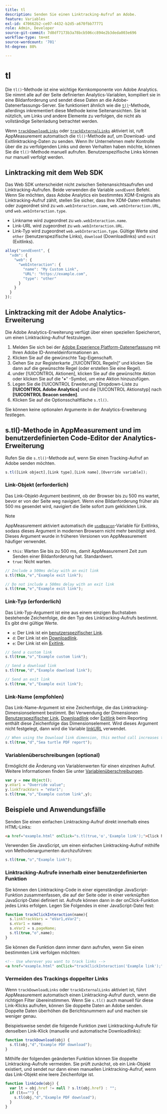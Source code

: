 ```yaml
---
title: tl
description: Senden Sie einen Linktracking-Aufruf an Adobe.
feature: Variables
exl-id: 470662b2-ce07-4432-b2d5-a670fbb77771
role: Admin, Developer
source-git-commit: 7d8df7173b3a78bcb506cc894e2b3deda003e696
workflow-type: tm+mt
source-wordcount: '701'
ht-degree: 80%

---
```


# tl

Die `tl()`-Methode ist eine wichtige Kernkomponente von Adobe Analytics. Sie nimmt alle auf der Seite definierten Analytics-Variablen, kompiliert sie in eine Bildanforderung und sendet diese Daten an die Adobe-Datenerfassungs-Server. Sie funktioniert ähnlich wie die [`t()`](t-method.md)-Methode, allerdings inkrementiert diese Methode keine Seitenansichten. Sie ist nützlich, um Links und andere Elemente zu verfolgen, die nicht als vollständige Seitenladung betrachtet werden.

Wenn [`trackDownloadLinks`](../config-vars/trackdownloadlinks.md) oder [`trackExternalLinks`](../config-vars/trackexternallinks.md) aktiviert ist, ruft AppMeasurement automatisch die `tl()`-Methode auf, um Download- und Exitlinktracking-Daten zu senden. Wenn Ihr Unternehmen mehr Kontrolle über die zu verfolgenden Links und deren Verhalten haben möchte, können Sie die `tl()`-Methode manuell aufrufen. Benutzerspezifische Links können nur manuell verfolgt werden.

## Linktracking mit dem Web SDK

Das Web SDK unterscheidet nicht zwischen Seitenansichtsaufrufen und Linktracking-Aufrufen. Beide verwenden die Variable `sendEvent` Befehl. Wenn Sie möchten, dass Adobe Analytics ein bestimmtes XDM-Ereignis als Linktracking-Aufruf zählt, stellen Sie sicher, dass Ihre XDM-Daten enthalten oder zugeordnet sind zu `web.webInteraction.name`, `web.webInteraction.URL`, und `web.webInteraction.type`.

* Linkname wird zugeordnet zu `web.webInteraction.name`.
* Link-URL wird zugeordnet zu `web.webInteraction.URL`.
* Link-Typ wird zugeordnet `web.webInteraction.type`. Gültige Werte sind `other` (benutzerspezifische Links), `download` (Downloadlinks) und `exit` (Exitlinks).

```js
alloy("sendEvent", {
  "xdm": {
    "web": {
      "webInteraction": {
        "name": "My Custom Link",
        "URL": "https://example.com",
        "type": "other"
      }
    }
  }
});
```

## Linktracking mit der Adobe Analytics-Erweiterung

Die Adobe Analytics-Erweiterung verfügt über einen speziellen Speicherort, um einen Linktracking-Aufruf festzulegen.

1. Melden Sie sich bei der [Adobe Experience Platform-Datenerfassung](https://experience.adobe.com/data-collection) mit Ihren Adobe ID-Anmeldeinformationen an.
1. Klicken Sie auf die gewünschte Tag-Eigenschaft.
1. Gehen Sie zur Registerkarte „[!UICONTROL Regeln]“ und klicken Sie dann auf die gewünschte Regel (oder erstellen Sie eine Regel).
1. under [!UICONTROL Aktionen], klicken Sie auf die gewünschte Aktion oder klicken Sie auf die **&#39;+&#39;** -Symbol, um eine Aktion hinzuzufügen.
1. Legen Sie die [!UICONTROL Erweiterung] Dropdown-Liste zu **[!UICONTROL Adobe Analytics]** und die [!UICONTROL Aktionstyp] nach **[!UICONTROL Beacon senden]**.
1. Klicken Sie auf die Optionsschaltfläche `s.tl()`.

Sie können keine optionalen Argumente in der Analytics-Erweiterung festlegen.

## s.tl()-Methode in AppMeasurement und im benutzerdefinierten Code-Editor der Analytics-Erweiterung

Rufen Sie die `s.tl()`-Methode auf, wenn Sie einen Tracking-Aufruf an Adobe senden möchten.

```js
s.tl([Link object],[Link type],[Link name],[Override variable]);
```

### Link-Objekt (erforderlich)

Das Link-Objekt-Argument bestimmt, ob der Browser bis zu 500 ms wartet, bevor er von der Seite weg navigiert. Wenn eine Bildanforderung früher als 500 ms gesendet wird, navigiert die Seite sofort zum geklickten Link.

>[!NOTE]
>
>AppMeasurement aktiviert automatisch die [`useBeacon`](../config-vars/usebeacon.md)-Variable für Exitlinks, sodass dieses Argument in modernen Browsern nicht mehr benötigt wird. Dieses Argument wurde in früheren Versionen von AppMeasurement häufiger verwendet.

* `this`: Warten Sie bis zu 500 ms, damit AppMeasurement Zeit zum Senden einer Bildanforderung hat. Standardwert.
* `true`: Nicht warten.

```JavaScript
// Include a 500ms delay with an exit link
s.tl(this,"e","Example exit link");

// Do not include a 500ms delay with an exit link
s.tl(true,"e","Example exit link");
```

### Link-Typ (erforderlich)

Das Link-Typ-Argument ist eine aus einem einzigen Buchstaben bestehende Zeichenfolge, die den Typ des Linktracking-Aufrufs bestimmt. Es gibt drei gültige Werte.

* `o`: Der Link ist ein [benutzerspezifischer Link](/help/components/dimensions/custom-link.md).
* `d`: Der Link ist ein [Downloadlink](/help/components/dimensions/download-link.md).
* `e`: Der Link ist ein [Exitlink](/help/components/dimensions/exit-link.md).

```js
// Send a custom link
s.tl(true,"o","Example custom link");

// Send a download link
s.tl(true,"d","Example download link");

// Send an exit link
s.tl(true,"e","Example exit link");
```

### Link-Name (empfohlen)

Das Link-Name-Argument ist eine Zeichenfolge, die das Linktracking-Dimensionselement bestimmt. Bei Verwendung der Dimensionen [Benutzerspezifischer Link](/help/components/dimensions/custom-link.md), [Downloadlink](/help/components/dimensions/download-link.md) oder [Exitlink](/help/components/dimensions/exit-link.md) beim Reporting enthält diese Zeichenfolge das Dimensionselement. Wird dieses Argument nicht festgelegt, dann wird die Variable [linkURL](../config-vars/linkurl.md) verwendet.

```js
// When using the Download link dimension, this method call increases the occurrences metric for "Sea turtle PDF report" by 1.
s.tl(true,"d","Sea turtle PDF report");
```

### Variablenüberschreibungen (optional)

Ermöglicht die Änderung von Variablenwerten für einen einzelnen Aufruf. Weitere Informationen finden Sie unter [Variablenüberschreibungen](../../js/overrides.md).

```js
var y = new Object();
y.eVar1 = "Override value";
y.linkTrackVars = "eVar1";
s.tl(true,"o","Example custom link",y);
```

## Beispiele und Anwendungsfälle

Senden Sie einen einfachen Linktracking-Aufruf direkt innerhalb eines HTML-Links:

```HTML
<a href="example.html" onClick="s.tl(true,'o','Example link');">Click here</a>
```

Verwenden Sie JavaScript, um einen einfachen Linktracking-Aufruf mithilfe von Methodenargumenten durchzuführen:

```JavaScript
s.tl(true,"o","Example link");
```

### Linktracking-Aufrufe innerhalb einer benutzerdefinierten Funktion

Sie können den Linktracking-Code in einer eigenständige JavaScript-Funktion zusammenfassen, die auf der Seite oder in einer verknüpften JavaScript-Datei definiert ist. Aufrufe können dann in der onClick-Funktion jedes Links erfolgen. Legen Sie Folgendes in einer JavaScript-Datei fest:

```JavaScript
function trackClickInteraction(name){
  s.linkTrackVars = "eVar1,eVar2";
  s.eVar1 = name;
  s.eVar2 = s.pageName;
  s.tl(true,"o",name);
}
```

Sie können die Funktion dann immer dann aufrufen, wenn Sie einen bestimmten Link verfolgen möchten:

```HTML
<!-- Use wherever you want to track links -->
<a href="example.html" onClick="trackClickInteraction('Example link');">Click here</a>
```

### Vermeiden des Trackings doppelter Links

Wenn `trackDownloadLinks` oder `trackExternalLinks` aktiviert ist, führt AppMeasurement automatisch einen Linktracking-Aufruf durch, wenn die richtigen Filter übereinstimmen. Wenn Sie `s.tl()` auch manuell für diese Link-Klicks aufrufen, können Sie doppelte Daten an Adobe senden. Doppelte Daten überhöhen die Berichtsnummern auf und machen sie weniger genau.

Beispielsweise sendet die folgende Funktion zwei Linktracking-Aufrufe für denselben Link-Klick (manuelle und automatische Downloadlinks):

```JavaScript
function trackDownload(obj) {
  s.tl(obj,"d","Example PDF download");
}
```

Mithilfe der folgenden geänderten Funktion können Sie doppelte Linktracking-Aufrufe vermeiden. Sie prüft zunächst, ob ein Link-Objekt existiert, und sendet nur dann einen manuellen Linktracking-Aufruf, wenn das Link-Objekt eine leere Zeichenfolge ist.

```JavaScript
function linkCode(obj) {
  var lt = obj.href != null ? s.lt(obj.href) : "";
  if (lt=="") {
    s.tl(obj,"d","Example PDF download");
  }
}
```
